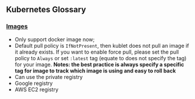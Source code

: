 ## Kubernetes Glossary

### [Images](http://kubernetes.io/docs/user-guide/images/)
- Only support docker image now;
- Default pull policy is `IfNotPresent`, then kublet does not pull an image if it already exists. If you want to enable force pull, please set the pull policy to `Always` or set `:latest` tag (equate to does not specify the tag) for your image. **Notes: the best practice is always specify a specific tag for image to track which image is using and easy to roll back**
- Can use the private registry
 - Google registry
 - AWS EC2 registry
 
